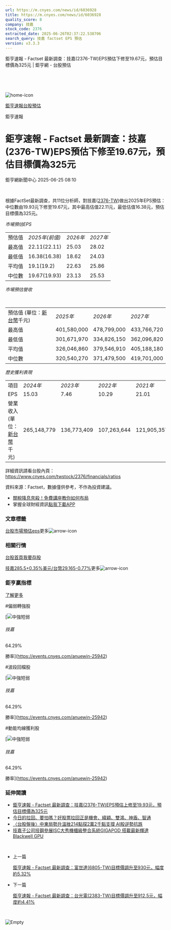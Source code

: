 ```yaml
---
url: https://m.cnyes.com/news/id/6036928
title: https://m.cnyes.com/news/id/6036928
quality_score: 8
company: 技嘉
stock_code: 2376
extracted_date: 2025-06-26T02:37:22.538706
search_query: 技嘉 factset EPS 預估
version: v3.3.3
---
```


鉅亨速報 - Factset 最新調查：技嘉(2376-TW)EPS預估下修至19.67元，預估目標價為325元 | 鉅亨網 - 台股預估

‌

‌

![home-icon](/assets/icons/breadCrumb/symbol-icon-home.svg)

[鉅亨速報](/news/cat/anue_live)[台股預估](/news/cat/tw_forecast)

鉅亨速報

# 鉅亨速報 - Factset 最新調查：技嘉(2376-TW)EPS預估下修至19.67元，預估目標價為325元

鉅亨網新聞中心 2025-06-25 08:10

‌

根據FactSet最新調查，共11位分析師，對技嘉([2376-TW](https://www.cnyes.com/twstock/2376))做出2025年EPS預估：中位數由19.93元下修至19.67元，其中最高估值22.11元，最低估值16.38元，預估目標價為325元。

*市場預估EPS*

|  |  |  |  |
| --- | --- | --- | --- |
| 預估值 | *2025年(前值)* | *2026年* | *2027年* |
| 最高值 | 22.11(22.11) | 25.03 | 28.02 |
| 最低值 | 16.38(16.38) | 18.62 | 24.03 |
| 平均值 | 19.1(19.2) | 22.63 | 25.86 |
| 中位數 | 19.67(19.93) | 23.13 | 25.53 |

*市場預估營收*

‌

|  |  |  |  |
| --- | --- | --- | --- |
| 預估值 (單位：[新台幣](https://invest.cnyes.com/forex/detail/usdtwd)千元) | *2025年* | *2026年* | *2027年* |
| 最高值 | 401,580,000 | 478,799,000 | 433,766,720 |
| 最低值 | 301,671,970 | 334,826,150 | 362,096,820 |
| 平均值 | 326,046,860 | 379,546,910 | 405,188,180 |
| 中位數 | 320,540,270 | 371,479,500 | 419,701,000 |

*歷史獲利表現*

|  |  |  |  |  |
| --- | --- | --- | --- | --- |
| 項目 | *2024年* | *2023年* | *2022年* | *2021年* |
| EPS | 15.03 | 7.46 | 10.29 | 21.01 |
| 營業收入 (單位：[新台幣](https://invest.cnyes.com/forex/detail/usdtwd)千元) | 265,148,779 | 136,773,409 | 107,263,644 | 121,905,357 |

詳細資訊請看台股內頁：  
<https://www.cnyes.com/twstock/2376/financials/ratios>

資料來源：Factset，數據僅供參考，不作為投資建議。

* [關稅降息夾殺！免費講座教你如何布局](https://www.rsc.com.tw/Cnyes_RSC/SeminarBooking2025InvestmentOutlook.aspx?utm_source=anue&utm_medium=usstocks_end)
* 掌握全球財經資訊[點我下載APP](http://www.cnyes.com/app/?utm_source=mweb&utm_medium=HamMenuBanner&utm_campaign=fixed&utm_content=entr)

### 文章標籤

[台股](https://news.cnyes.com/tag/台股 "台股")[市場預估](https://news.cnyes.com/tag/市場預估 "市場預估")[eps](https://news.cnyes.com/tag/eps "eps")更多![arrow-icon](/assets/icons/arrows/arrow-down.svg)

### 相關行情

[台股首頁](https://www.cnyes.com/twstock)[我要存股](https://supr.link/8OHaU)

[技嘉285.5+0.35%](https://www.cnyes.com/twstock/2376)[美元/台幣29.165-0.77%](https://invest.cnyes.com/forex/detail/USDTWD)更多![arrow-icon](/assets/icons/arrows/arrow-down.svg)

### 鉅亨贏指標

[了解更多](https://events.cnyes.com/anuewin-25942)

#偏弱轉強股

[![中強短弱](/assets/icons/win-indicator/long-to-short.svg)

###### 技嘉

64.29%

勝率](https://events.cnyes.com/anuewin-25942)

#波段回檔股

[![中強短弱](/assets/icons/win-indicator/long-to-short.svg)

###### 技嘉

64.29%

勝率](https://events.cnyes.com/anuewin-25942)

#動能均線獲利股

[![中強短弱](/assets/icons/win-indicator/long-to-short.svg)

###### 技嘉

64.29%

勝率](https://events.cnyes.com/anuewin-25942)

### 延伸閱讀

* [鉅亨速報 - Factset 最新調查：技嘉(2376-TW)EPS預估上修至19.93元，預估目標價為325元](/news/id/6025912)
* [今日的拉回、要怕嗎？好股票拉回正是機會、緯穎、雙鴻、神盾、智通](/news/id/6022424)
* [〈台股盤後〉中東局勢升溫挫214點探2萬2千點支撐 AI股逆勢抗跌](/news/id/6021739)
* [技嘉子公司技鋼參展ISC大秀機櫃級整合系統GIGAPOD 搭載最新輝達Blackwell GPU](/news/id/6016179)

‌

* 上一篇

  [鉅亨速報 - Factset 最新調查：富世達(6805-TW)目標價調升至930元，幅度約5.32%](/news/id/6037441)
* 下一篇

  [鉅亨速報 - Factset 最新調查：台光電(2383-TW)目標價調升至912.5元，幅度約4.41%](/news/id/6034035)

‌

![Empty](/assets/icons/skeleton/empty-image.svg)

‌